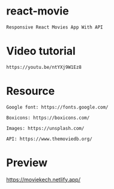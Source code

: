 # react-movie

    Responsive React Movies App With API

# Video tutorial

    https://youtu.be/ntYXj9W1Ez8

# Resource

    Google font: https://fonts.google.com/

    Boxicons: https://boxicons.com/

    Images: https://unsplash.com/

    API: https://www.themoviedb.org/

# Preview
https://moviekech.netlify.app/
